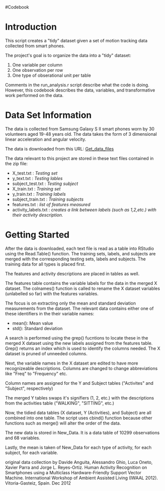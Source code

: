 #Codebook

# Introduction

This script creates a "tidy" dataset given a set of motion tracking data collected from smart phones.

The project's goal is to organize the data into a "tidy" dataset: 

1. One variable per column
2. One observation per row
3. One type of obserational unit per table

Comments in the run_analysis.r script describe what the code is doing. However, this codebook describes the data, variables, and transformative work performed on the data. 

# Data Set Information

The data is collected from Samsung Galaxy S II smart phones worn by 30 volunteers aged 19-48 years old. 
The data takes the form of 3 dimensional linear acceleration and angular velocity. 

The data is downloaded from this URL: [Get_data_files](https://d396qusza40orc.cloudfront.net/getdata%2Fprojectfiles%2FUCI%20HAR%20Dataset.zip)

The data relevant to this project are stored in these text files contained in the zip file:
* X_test.txt : *Testing set*
* y_text.txt : *Testing lables*
* subject_test.txt : *Testing subject*
* X_train.txt : *Training set*
* y_train.txt : *Training labels*
* subject_train.txt : *Training subjects*
* features.txt : *list of features measured*
* activity_labels.txt : *creates a link between labels (such as 1,2,etc.) with their activity description.*



# Getting Started

After the data is downloaded, each text file is read as a table into RStudio using the Read.Table() function. 
The training sets, labels, and subjects are merged with the corresponding testing sets, labels and subjects.
The training data for all types is placed first.

The features and activity descriptions are placed in tables as well.

The features table contains the variable labels for the data in the merged X dataset.
The colnames() function is called to rename the X dataset variables (unlabelled so far) with the features variables.

The focus is on extracting only the mean and standard deviation measurements from the dataset. 
The relevant data contains either one of these identifiers in the their variable names:

* mean(): Mean value
* std(): Standard deviation

A search is performed using the  grep() fucntions to locate these in the merged X dataset using the new labels assigned from the features table. Grep() returns an index which is used to identify the columns needed. The X dataset is pruned of unneeded columns.

Next, the variable names in the X dataset are edited to have more recognizeable descriptions. Columns are changed to change abbreviations like "Freq" to "Frequency" etc.

Column names are assigned for the Y and Subject tables ("Activites" and "Subject", respectively)

The merged Y tables swaps it's signifiers (1, 2, etc.) with the descriptions from the activities table ("WALKING", "SITTING", etc.)

Now, the tidied data tables (X dataset, Y (Activities), and Subject) are all combined into one table. The script uses cbind() function because other functions such as merge() will alter the order of the data.

The new data is stored in New_Data. It is a data table of 10299 observations and 68 variables.

Lastly, the mean is taken of New_Data for each type of activity, for each subject, for each variable.





original data collection by Davide Anguita, Alessandro Ghio, Luca Oneto, Xavier Parra and Jorge L. Reyes-Ortiz. Human Activity Recognition on Smartphones using a Multiclass Hardware-Friendly Support Vector Machine. International Workshop of Ambient Assisted Living (IWAAL 2012). Vitoria-Gasteiz, Spain. Dec 2012

